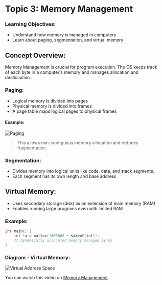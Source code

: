 # Topic 3: Memory Management


### Learning Objectives:
* Understand how memory is managed in computers
* Learn about paging, segmentation, and virtual memory


## Concept Overview:
Memory Management is crucial for program execution. The OS keeps track of each byte in a computer’s memory and manages allocation and deallocation.

### Paging:
* Logical memory is divided into pages
* Physical memory is divided into frames
* A page table maps logical pages to physical frames

#### Example:
![Paging](/course-markdowns/OS/images/paging.png)
> This allows non-contiguous memory allocation and reduces fragmentation.

### Segmentation:
* Divides memory into logical units like code, data, and stack segments.
* Each segment has its own length and base address


## Virtual Memory:
* Uses secondary storage (disk) as an extension of main memory (RAM)
* Enables running large programs even with limited RAM

### Example:
```c
int main() {
    int *a = malloc(1000000 * sizeof(int));
    // Dynamically allocated memory managed by OS
}
```

### Diagram - Virtual Memory:
![Virtual Address Space](/course-markdowns/OS/images/virtual_memory.png)

You can watch this video on [Memory Management](https://youtu.be/eESIFJz7mJw?si=UPaNLUwOV-yjcuT1).